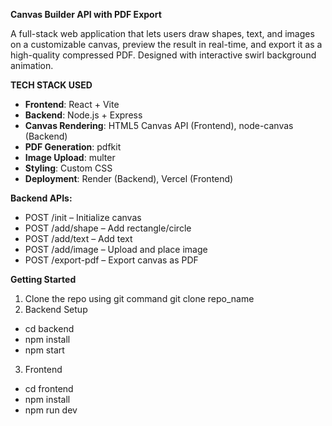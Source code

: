 **Canvas Builder API with PDF Export**

A full-stack web application that lets users draw shapes, text, and images on a customizable canvas, preview the result in real-time, and export it as a high-quality compressed PDF. Designed with interactive swirl background animation.

**TECH STACK USED**
- **Frontend**: React + Vite
- **Backend**: Node.js + Express
- **Canvas Rendering**: HTML5 Canvas API (Frontend), node-canvas (Backend)
- **PDF Generation**: pdfkit
- **Image Upload**: multer
- **Styling**: Custom CSS
- **Deployment**: Render (Backend), Vercel (Frontend)

**Backend APIs:**
- POST /init – Initialize canvas
- POST /add/shape – Add rectangle/circle
- POST /add/text – Add text
- POST /add/image – Upload and place image
- POST /export-pdf – Export canvas as PDF

**Getting Started** 
1. Clone the repo using git command git clone repo_name
2. Backend Setup
 - cd backend
 - npm install
 - npm start
3. Frontend
 - cd frontend
 - npm install
 - npm run dev

